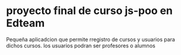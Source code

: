 # proyecto final de curso js-poo en Edteam
 
 Pequeña aplicadcion que permite rregistro de cursos y usuarios para dichos cursos.
 los usuarios podran ser profesores o alumnos
